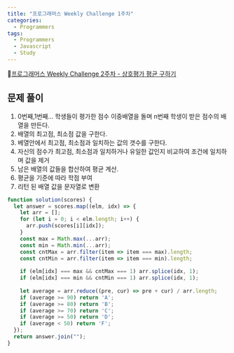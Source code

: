 ```yaml
---
title: "프로그래머스 Weekly Challenge 1주차"
categories:
  - Programmers
tags:
  - Programmers
  - Javascript
  - Study
---
```


🔗[프로그래머스 Weekly Challenge 2주차 - 상호평가 평균 구하기](https://programmers.co.kr/learn/courses/30/lessons/83201)

## 문제 풀이
1. 0번째,1번째... 학생들이 평가한 점수 이중배열을 돌며 n번째 학생이 받은 점수의 배열을 만든다.
2. 배열의 최고점, 최소점 값을 구한다.
3. 베열안에서 최고점, 최소점과 일치하는 값의 갯수를 구한다.
4. 자신의 점수가 최고점, 최소점과 일치하거나 유일한 값인지 비교하여 조건에 일치하며 값을 제거
5. 남은 배열의 값들을 합산하여 평균 계산.
6. 평균을 기준에 따라 학점 부여
7. 리턴 된 배열 값을 문자열로 변환

```javascript
function solution(scores) {    
  let answer = scores.map((elm, idx) => {
    let arr = [];
    for (let i = 0; i < elm.length; i++) {
      arr.push(scores[i][idx]);
    }
    const max = Math.max(...arr);
    const min = Math.min(...arr);
    const cntMax = arr.filter(item => item === max).length;
    const cntMin = arr.filter(item => item === min).length;
      
    if (elm[idx] === max && cntMax === 1) arr.splice(idx, 1);
    if (elm[idx] === min && cntMin === 1) arr.splice(idx, 1);
      
    let average = arr.reduce((pre, cur) => pre + cur) / arr.length;
    if (average >= 90) return 'A';
    if (average >= 80) return 'B';
    if (average >= 70) return 'C';
    if (average >= 50) return 'D';
    if (average < 50) return 'F';
  });
  return answer.join("");
}
```